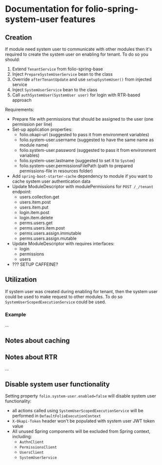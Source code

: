# Documentation for folio-spring-system-user features

## Creation

If module need system user to communicate with other modules then it's required to create the system
user on enabling for tenant. To do so you should:

1. Extend `TenantService` from folio-spring-base
2. Inject `PrepareSystemUserService` bean to the class
3. Override `afterTenantUpdate` and use `setupSystemUser()` from injected service
4. Inject `SystemUserService` bean to the class 
5. Call `authSystemUser(SystemUser user)` for login with RTR-based approach 

Requirements:

* Prepare file with permissions that should be assigned to the user (one permission per line)
* Set-up application properties:
    * folio.okapi-url (suggested to pass it from environment variables)
    * folio.system-user.username (suggested to have the same name as module name)
    * folio.system-user.password (suggested to pass it from environment variables)
    * folio.system-user.lastname (suggested to set it to `System`)
    * folio.system-user.permissionsFilePath (path to prepared permissions-file in resources folder)
* Add `spring-boot-starter-cache` dependency to module if you want to cache system user authentication data
* Update ModuleDescriptor with modulePermissions for `POST /_/tenant` endpoint:
    * users.collection.get
    * users.item.post
    * users.item.put
    * login.item.post
    * login.item.delete
    * perms.users.get
    * perms.users.item.post
    * perms.users.assign.immutable
    * perms.users.assign.mutable
* Update ModuleDescriptor with requires interfaces:
    * login
    * permissions
    * users
* ??? SETUP CAFFEINE?

## Utilization

If system user was created during enabling for tenant, then the system user could be used to make request
to other modules. To do so `SystemUserScopedExecutionService` could be used.

### Example

...

## Notes about caching

## Notes about RTR

...

## Disable system user functionality

Setting property `folio.system-user.enabled=false` will disable system user functionality:
* all actions called using `SystemUserScopedExecutionService` will be performed in `DefaultFolioExecutionContext`
* `X-Okapi-Token` header won't be populated with system user JWT token value
* All unused Spring components will be excluded from Spring context, including:
  * `AuthnClient`
  * `PermissionsClient`
  * `UsersClient`
  * `SystemUserService`
